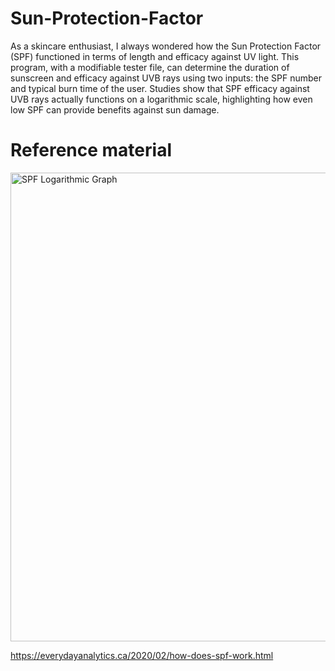 # Sun-Protection-Factor

As a skincare enthusiast, I  always wondered how the Sun Protection Factor (SPF) functioned in terms of length and efficacy against UV light. This program, with a modifiable tester file, can determine the duration of sunscreen and efficacy against UVB rays using two inputs: the SPF number and typical burn time of the user. Studies show that SPF efficacy against UVB rays actually functions on a logarithmic scale, highlighting how even low SPF can provide benefits against sun damage.

# Reference material

<img width="750" alt="SPF Logarithmic Graph" src="https://user-images.githubusercontent.com/49597640/136282721-b0eed6f9-27a0-4713-b422-0ad6a497da67.png">

https://everydayanalytics.ca/2020/02/how-does-spf-work.html
